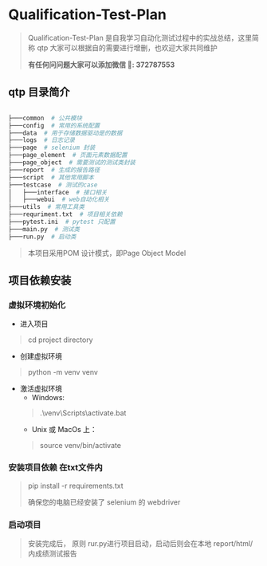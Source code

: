 # Qualification-Test-Plan

> Qualification-Test-Plan 是自我学习自动化测试过程中的实战总结，这里简称 qtp
> 大家可以根据自的需要进行增删，也欢迎大家共同维护
> 
> **有任何问问题大家可以添加微信 📧: 372787553**

## qtp 目录简介

```python

├───common  # 公共模块
├───config  # 常用的系统配置
├───data  # 用于存储数据驱动是的数据
├───logs  # 日志记录
├───page  # selenium 封装
├───page_element  # 页面元素数据配置
├───page_object  # 需要测试的测试类封装
├───report  # 生成的报告路径
├───script  # 其他常用脚本
├───testcase  # 测试的case
│   ├───interface  # 接口相关
│   ├───webui  # web自动化相关
├───utils  # 常用工具类
├───requriment.txt  # 项目相关依赖
├───pytest.ini  # pytest 只配置
├───main.py  # 测试类
├───run.py  # 启动类

```

> 本项目采用POM 设计模式，即Page Object Model
> 

## 项目依赖安装

### 虚拟环境初始化

- 进入项目
> cd  project directory

- 创建虚拟环境
> python -m venv venv
>
- 激活虚拟环境 
    - Windows:
    >.\venv\Scripts\activate.bat
    - Unix 或 MacOs 上：
    > source venv/bin/activate

  
### 安装项目依赖 在txt文件内

> pip install -r requirements.txt
> 
> 确保您的电脑已经安装了 selenium 的 webdriver

### 启动项目

> 安装完成后， 原则 rur.py进行项目启动，启动后则会在本地 report/html/ 内成绩测试报告